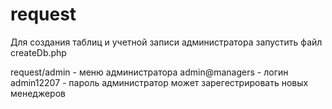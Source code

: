 # request
Для создания таблиц и учетной записи администратора запустить файл createDb.php

request/admin - меню администратора
admin@managers - логин
admin12207 - пароль
администратор может зарегестрировать новых менеджеров
